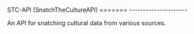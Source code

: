 STC-API (SnatchTheCultureAPI)
======= ---------------------

An API for snatching cultural data from various sources.
